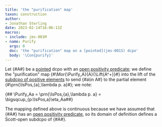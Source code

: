 ```yaml
---
title: 'the "purification" map'
taxon: construction
author:
- Jonathan Sterling
date: 2023-02-14T16:06:13Z
macros:
- include: jms-001M
- name: Purify
  args: 0
  doc: 'the "purification" map on a [pointed](jms-001S) dcpo'
  body: '\Con{purify}'
---
```


Let {#A#} be a [pointed](jms-001S) dcpo with an [open positivity predicate](jms-0022); we define the "purification" map {#\Mor{\Purify_A}{A}{\Lift{A^+}}#} into the lift of the [subdcpo of positive elements](jms-001P) to send {#a\in A#} to the partial element {#\prn{\IsPos\,{a},\lambda p. a}#}; we note:

{## \Purify_Aa = \prn{\IsPos\,{a},\lambda p. a} = \bigsqcup_{p:\IsPos\,a}\eta_Aa##}

The mapping defined above  is continuous because we have assumed that {#A#} has an [open positivity predicate](jms-0022), so its domain of definition defines a Scott-open subdcpo of {#A#}.
